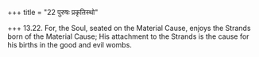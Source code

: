 +++
title = "22 पुरुषः प्रकृतिस्थो"

+++
13.22. For, the Soul, seated on the Material Cause, enjoys the Strands
born of the Material Cause; His attachment to the Strands is the cause
for his births in the good and evil wombs.
